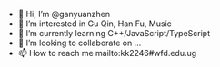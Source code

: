 - 👋 Hi, I’m @ganyuanzhen
- 👀 I’m interested in Gu Qin, Han Fu, Music
- 🌱 I’m currently learning C++/JavaScript/TypeScript
- 💞️ I’m looking to collaborate on ...
- 📫 How to reach me mailto:kk2246#wfd.edu.ug

<!---
ganyuanzhen/ganyuanzhen is a ✨ special ✨ repository because its `README.md` (this file) appears on your GitHub profile.
You can click the Preview link to take a look at your changes.
--->
